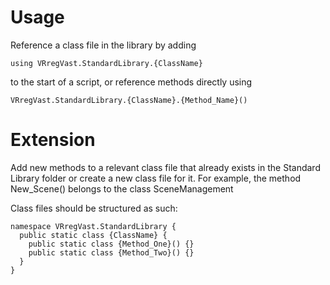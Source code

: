 # Usage
Reference a class file in the library by adding 
~~~
using VRregVast.StandardLibrary.{ClassName}
~~~
to the start of a script, or reference methods directly using 
~~~
VRregVast.StandardLibrary.{ClassName}.{Method_Name}()
~~~

# Extension
Add new methods to a relevant class file that already exists in the Standard Library folder or create a new class file for it.
For example, the method New_Scene() belongs to the class SceneManagement 

Class files should be structured as such:
~~~
namespace VRregVast.StandardLibrary {
  public static class {ClassName} {
    public static class {Method_One}() {}
    public static class {Method_Two}() {}
  }
}
~~~
